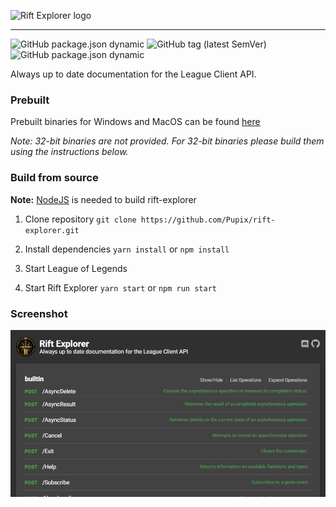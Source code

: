 ![Rift Explorer logo](assets/logo.png?raw=true)

----

![GitHub package.json dynamic](https://img.shields.io/github/package-json/version/pupix/rift-explorer)
![GitHub tag (latest SemVer)](https://img.shields.io/github/v/tag/pupix/rift-explorer?label=Release&sort=semver)
![GitHub package.json dynamic](https://img.shields.io/github/package-json/license/pupix/rift-explorer)


Always up to date documentation for the League Client API.

### Prebuilt

Prebuilt binaries for Windows and MacOS can be found [here](https://github.com/Pupix/rift-explorer/releases)

_Note: 32-bit binaries are not provided. For 32-bit binaries please build them using the instructions below._

### Build from source

**Note:** [NodeJS](https://nodejs.org) is needed to build rift-explorer

1. Clone repository
`git clone https://github.com/Pupix/rift-explorer.git`

2. Install dependencies
`yarn install` or `npm install`

3. Start League of Legends

4. Start Rift Explorer
`yarn start` or `npm run start`

### Screenshot

![Client screenshot](assets/screenshot.png?raw=true)
